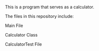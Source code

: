 This is a program that serves as a calculator.

The files in this repository include:

Main File

Calculator Class

CalculatorTest File

